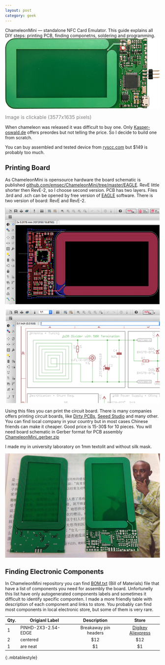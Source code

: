 ```yaml
---
layout: post
category: geek
---
```


ChameleonMini — standalone NFC Card Emulator. This guide explains all DIY steps: printing PCB, finding componetns, soldering and programming.
<a href="/img/ChameleonMini_full.jpg"><img alt="ChameleonMini NFC Card Emulator" src="/img/ChameleonMini.jpg" /></a>  

<font size="3" color="grey">Image is clickable (3577x1635 pixels)</font>  
  
  

When chameleon was released it was difficult to buy one. Only <a href="http://kasper-oswald.de/gb/chameleonmini/">Kasper-oswald.de</a> offers preordes but not telling the price. So I decide to build one from scratch.  

You can buy assembled and tested device from <a href="https://store.ryscc.com/collections/proxmark-3/products/chameleonmini">ryscc.com</a> but $149 is probably too much.  


## Printing Board

As ChameleonMini is opensource hardware the board schematic is published [github.com/emsec/ChameleonMini/tree/master/EAGLE](https://github.com/emsec/ChameleonMini/tree/master/EAGLE).
RevE little shorter then RevE-2, so I choose second version. PCB has two layers.
Files .brd and .sch can be opened by free version of [EAGLE](http://www.cadsoft.de/download-eagle/eagle-freeware/) software. There is two version of board: RevE and RevE-2.  

<center><img alt="ChameleonMini Schematic EAGLE" src="/img/ChameleonMini_schematic_eagle.png" /></center>  


Using this files you can print the circuit board. There is many companies offers printing circuit boards, like
[Dirty PCBs](http://dirtypcbs.com/), [Seeed Studio](https://www.seeedstudio.com/service/index.php?r=pcb) and many other. You can find local company in your country but in most cases Chinese friends can make it cheaper.
Good price is 15-30$ for 10 pieces. You will need board schematic in Gerber format for PCB assembly [ChameleonMini_gerber.zip](/files/ChameleonMini_gerber.zip)  

I made my in university laboratory on 1mm textolit and without silk mask.

![ChameleonMini PCB](/img/ChameleonMini_PCB.jpg)

## Finding Electronic Components

In ChameleonMini repository you can find [BOM.txt](https://github.com/emsec/ChameleonMini/blob/master/Doc/BOM.txt) (Bill of Materials) file that have a list of components you need for assembly the board.
Unfortunelly this list have only autogenerated components labels and sometimes it difficult to identify specific componten. I made a more friendly table with description of each component and links to store.
You probably can find most components in local electronic store, but some of them is very rare.

| Qty.|    Origianl Label   | Description           |     Store    |
| ----|---------------------| :--------------------:| :-----------:|
| 1   | PINHD-2X3-2.54-EDGE | Breakaway pin headers | [Digikey](http://www.digikey.com/product-search/en?mpart=M22-2010505&vendor=952) [Aliexpress](http://aliexpress.com/item/Free-Shipping-10pcs-40-Pin-1x40-Single-Row-Male-2-54-Breakable-Pin-Header-Connector-Strip/32416951874.html?spm=2114.30010708.3.10.EVbemk&ws_ab_test=searchweb201556_7,searchweb201602_4_10017_10034_10021_507_10022_10032_10020_10009_10008_10018_10019,searchweb201603_1&btsid=8d05ce86-d5b1-42f8-8dc9-c88b6eee3775)        |
| 2   | centered            |   $12                 |   $12        |
| 1   | are neat            |    $1                 |    $1        |
{:.mbtablestyle}








